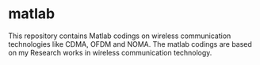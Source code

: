 # matlab
This repository contains Matlab codings on wireless communication technologies like CDMA, OFDM and NOMA.
The matlab codings are based on my Research works in wireless communication technology.
